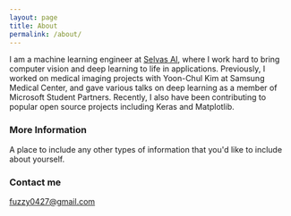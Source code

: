 ```yaml
---
layout: page
title: About
permalink: /about/
---
```


I am a machine learning engineer at [Selvas AI](https://www.selvasai.com/en/), where I work hard to bring computer vision and deep learning to life in applications. Previously, I worked on medical imaging projects with Yoon-Chul Kim at Samsung Medical Center, and gave various talks on deep learning as a member of Microsoft Student Partners. Recently, I also have been contributing to popular open source projects including Keras and Matplotlib.

### More Information

A place to include any other types of information that you'd like to include about yourself.

### Contact me

[fuzzy0427@gmail.com](mailto:fuzzy0427@gmail.com)
